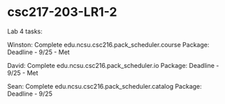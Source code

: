 # csc217-203-LR1-2
Lab 4 tasks:

Winston: 
Complete edu.ncsu.csc216.pack_scheduler.course Package: Deadline - 9/25 - Met

David:
Complete edu.ncsu.csc216.pack_scheduler.io Package: Deadline - 9/25 - Met

Sean:
Complete edu.ncsu.csc216.pack_scheduler.catalog Package: Deadline - 9/25
